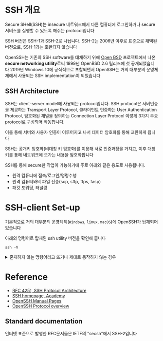 # SSH 개요

Secure SHell(SSH)는 insecure 네트워크에서 다른 컴퓨터에 로그인하거나 secure 서비스를 실행할 수 있도록 해주는 protocol입니다

SSH 버전은 SSH-1과 SSH-2로 나뉩니다.
SSH-2는 2006년 이후로 표준으로 채택된 버전으로, SSH-1과는 호환되지 않습니다

OpenSSH는 기존의 SSH software를 대채하기 위해 [Open BSD](https://www.openbsd.org/) 프로젝트에서 나온 **secure networking utility**로써 1999년 OpenBSD 2.6 릴리즈에 첫 공개되었습니다
2019년 Windows 10에 공식적으로 포함되면서 OpenSSH는 거의 대부분의 운영체제에서 사용되는 SSH implementation이 되었습니다

## SSH Architecture

SSH는 client-server model에 사용되는 protocol입니다. 
SSH protocol은 서버인증을 제공하는 Transport Layer Protocol, 클라이언트 인증하는 User Authentication Protocol, 암호화된 채널을 정의하는 Connection Layer Protocol 이렇게 3가지 주요 protocol로 구성되어 작동합니다.

이를 통해 서버와 사용자 인증이 이루어지고 나서 데이터 암호화를 통해 교환하게 됩니다

SSH는 공개키 암호화(비대칭 키 암호화)를 이용해 서로 인증과정을 거치고, 이후 대칭키를 통해 네트워크에 오가는 내용을 암호화합니다

SSH를 통해 secure한 작업이 가능하기에 주로 아래와 같은 용도로 사용됩니다.

- 원격 컴퓨터에 접속/로그인/명령수행
- 원격 컴퓨터와의 파일 전송(scp, sftp, ftps, fasp)
- 패킷 포워딩, 터널링

# SSH-client Set-up

기본적으로 거의 대부분의 운영체제(`Windows`, `linux`, `macOS`)에 OpenSSH가 탑재되어 있습니다

아래의 명령어로 탑재된 ssh utility 버전을 확인해 줍니다

```
ssh -V
```

<details>
<summary>존재하지 않는 명령어라고 뜨거나 제대로 동작하지 않는 경우</summary>

- `linux`에서는 아래의 명령어를 입력하여 설치해주세요

	```bash
	sudo apt install openssh-client
	```

- `Windows`에서는 버전이 `Windows 10`(빌드 1809)미만일 경우, openssh가 설치되어 있지 않을 수 있습니다. 아래의 과정을 따라주세요

	1. `설정`에서 `앱` > `앱 및 기능` > `선택적 기능`을 선택합니다
	2. `설치된 기능` 아래에 `OpenSSH 클라이언트`이 있는 지 확인합니다
	3. 없다면 위의 `기능 추가`를 선택한 후, `OpenSSH 클라이언트`를 찾아 설치합니다

	자세한 내용은 [Microsoft 문서, OpenSSH 설치](https://docs.microsoft.com/ko-kr/windows-server/administration/openssh/openssh_install_firstuse)을 통해 확인해주세요.
</details>

# Reference

- [RFC 4251, SSH Protocol Architecture](https://datatracker.ietf.org/doc/html/rfc4251#section-1)
- [SSH homepage, Academy](https://www.ssh.com/academy/ssh)
- [OpenSSH Manual Pages](https://www.openssh.com/manual.html)
- [OpenSSH Protocol overview](http://cvsweb.openbsd.org/cgi-bin/cvsweb/~checkout~/src/usr.bin/ssh/PROTOCOL?content-type=text/plain)

## Standard documentation

인터넷 표준으로 발행한 RFC문서들은 IETF의 "secsh"에서 SSH-2입니다